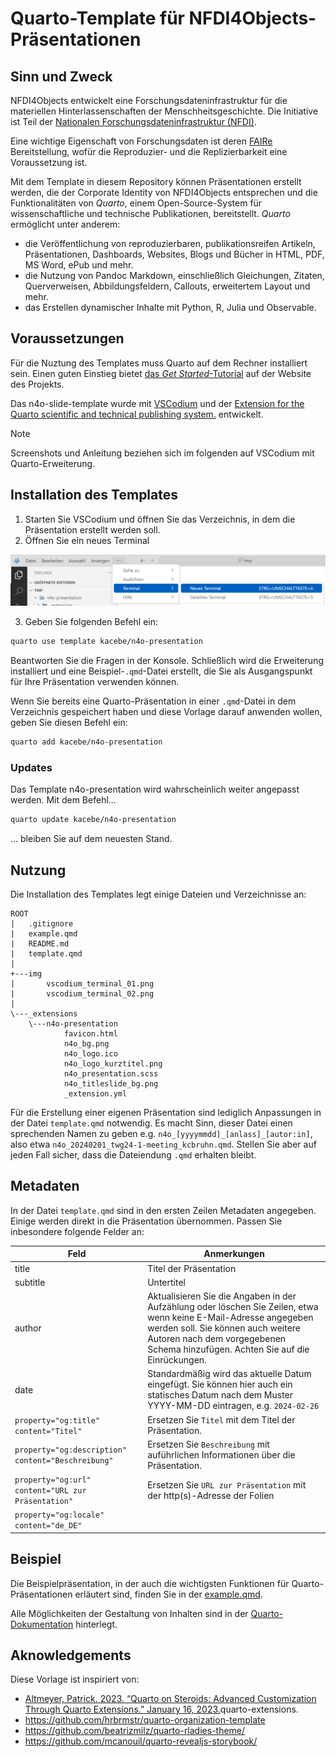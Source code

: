 # Quarto-Template für NFDI4Objects-Präsentationen

## Sinn und Zweck

NFDI4Objects entwickelt eine Forschungsdateninfrastruktur für die materiellen Hinterlassenschaften der Menschheitsgeschichte. Die Initiative ist Teil der [Nationalen Forschungsdateninfrastruktur (NFDI)](https://www.nfdi.de/).

Eine wichtige Eigenschaft von Forschungsdaten ist deren [FAIRe](https://www.go-fair.org/fair-principles/) Bereitstellung, wofür die Reproduzier- und die Replizierbarkeit eine Voraussetzung ist.

Mit dem Template in diesem Repository können Präsentationen erstellt werden, die der Corporate Identity von NFDI4Objects entsprechen und die Funktionalitäten von *Quarto*, einem Open-Source-System für wissenschaftliche und technische Publikationen, bereitstellt. *Quarto* ermöglicht unter anderem:
- die Veröffentlichung von reproduzierbaren, publikationsreifen Artikeln, Präsentationen, Dashboards, Websites, Blogs und Bücher in HTML, PDF, MS Word, ePub und mehr.
- die Nutzung von Pandoc Markdown, einschließlich Gleichungen, Zitaten, Querverweisen, Abbildungsfeldern, Callouts, erweitertem Layout und mehr.
- das Erstellen dynamischer Inhalte mit Python, R, Julia und Observable.


## Voraussetzungen

Für die Nuztung des Templates muss Quarto auf dem Rechner installiert sein. Einen guten Einstieg bietet [das *Get Started*-Tutorial](https://quarto.org/docs/get-started/) auf der Website des Projekts.

Das n4o-slide-template wurde mit [VSCodium](https://vscodium.com/) und der [Extension for the Quarto scientific and technical publishing system.](https://open-vsx.org/extension/quarto/quarto) entwickelt.

> [!NOTE]
Screenshots und Anleitung beziehen sich im folgenden auf VSCodium mit Quarto-Erweiterung.

## Installation des Templates

1. Starten Sie VSCodium und öffnen Sie das Verzeichnis, in dem die Präsentation erstellt werden soll.
2. Öffnen Sie ein neues Terminal

![](img/vscodium_terminal_01.png)

3. Geben Sie folgenden Befehl ein:
```bash
quarto use template kacebe/n4o-presentation
```

Beantworten Sie die Fragen in der Konsole. Schließlich wird die Erweiterung installiert und eine Beispiel-`.qmd`-Datei erstellt, die Sie als Ausgangspunkt für Ihre Präsentation verwenden können.

Wenn Sie bereits eine Quarto-Präsentation in einer `.qmd`-Datei in dem Verzeichnis gespeichert haben und diese Vorlage darauf anwenden wollen, geben Sie diesen Befehl ein:

```bash
quarto add kacebe/n4o-presentation
```

### Updates

Das Template n4o-presentation wird wahrscheinlich weiter angepasst werden. Mit dem Befehl...

```bash
quarto update kacebe/n4o-presentation
```

... bleiben Sie auf dem neuesten Stand.

## Nutzung

Die Installation des Templates legt einige Dateien und Verzeichnisse an:

```
ROOT
|   .gitignore
|   example.qmd
|   README.md
|   template.qmd
|   
+---img
|       vscodium_terminal_01.png
|       vscodium_terminal_02.png
|       
\---_extensions
    \---n4o-presentation
            favicon.html
            n4o_bg.png
            n4o_logo.ico
            n4o_logo_kurztitel.png
            n4o_presentation.scss
            n4o_titleslide_bg.png
            _extension.yml
```

Für die Erstellung einer eigenen Präsentation sind lediglich Anpassungen in der Datei `template.qmd` notwendig. Es macht Sinn, dieser Datei einen sprechenden Namen zu geben e.g. `n4o_[yyyymmdd]_[anlass]_[autor:in]`, also etwa `n4o_20240201_twg24-1-meeting_kcbruhn.qmd`. Stellen Sie aber auf jeden Fall sicher, dass die Dateiendung `.qmd` erhalten bleibt.

## Metadaten

In der Datei `template.qmd` sind in den ersten Zeilen Metadaten angegeben. Einige werden direkt in die Präsentation übernommen. Passen Sie inbesondere folgende Felder an:

| Feld  | Anmerkungen  |
|---|---|
| title | Titel der Präsentation |
| subtitle | Untertitel |
| author  | Aktualisieren Sie die Angaben in der Aufzählung oder löschen Sie Zeilen, etwa wenn keine E-Mail-Adresse angegeben werden soll. Sie können auch weitere Autoren nach dem vorgegebenen Schema hinzufügen. Achten Sie auf die Einrückungen.  |
| date | Standardmäßig wird das aktuelle Datum eingefügt. Sie können hier auch ein statisches Datum nach dem Muster YYYY-MM-DD eintragen, e.g. `2024-02-26` |
|`property="og:title" content="Titel"` | Ersetzen Sie `Titel` mit dem Titel der Präsentation. |
| `property="og:description" content="Beschreibung"` | Ersetzen Sie `Beschreibung` mit auführlichen Informationen über die Präsentation.  |
| `property="og:url" content="URL zur Präsentation"` | Ersetzen Sie `URL zur Präsentation` mit der http(s)-Adresse der Folien  |
| `property="og:locale" content="de_DE"` |  |


## Beispiel

Die Beispielpräsentation, in der auch die wichtigsten Funktionen für Quarto-Präsentationen erläutert sind, finden Sie in der [example.qmd](example.qmd).

Alle Möglichkeiten der Gestaltung von Inhalten sind in der [Quarto-Dokumentation](https://quarto.org/docs/presentations/revealjs/#overview) hinterlegt.

## Aknowledgements

Diese Vorlage ist inspiriert von:

- [Altmeyer, Patrick. 2023. “Quarto on Steroids: Advanced Customization Through Quarto Extensions.” January 16, 2023.](https://www.paltmeyer.com/blog//blog/posts/)quarto-extensions. 
- https://github.com/hrbrmstr/quarto-organization-template
- https://github.com/beatrizmilz/quarto-rladies-theme/
- https://github.com/mcanouil/quarto-revealjs-storybook/
